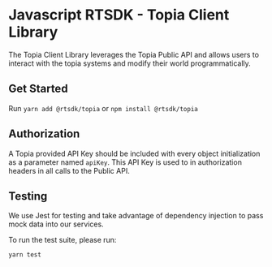 # Javascript RTSDK - Topia Client Library

The Topia Client Library leverages the Topia Public API and allows users to interact with the topia systems and modify their world programmatically.

## Get Started

Run `yarn add @rtsdk/topia` or `npm install @rtsdk/topia`

## Authorization

A Topia provided API Key should be included with every object initialization as a parameter named `apiKey`. This API Key is used to in authorization headers in all calls to the Public API.

## Testing

We use Jest for testing and take advantage of dependency injection to pass mock data into our services.

To run the test suite, please run:

`yarn test`
